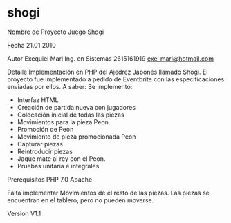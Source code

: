 # shogi
Nombre de Proyecto
Juego Shogi

Fecha
21.01.2010

Autor
Exequiel Mari
Ing. en Sistemas
2615161919
exe_mari@hotmail.com

Detalle
Implementación en PHP del Ajedrez Japonés llamado Shogi. El proyecto fue implementado a pedido de Eventbrite con las especificaciones enviadas por ellos. A saber:
Se implementó:
- Interfaz HTML
- Creación de partida nueva con jugadores
- Colocación inicial de todas las piezas
- Movimientos para la pieza Peon.
- Promoción de Peon
- Movimiento de pieza promocionada Peon
- Capturar piezas
- Reintroducir piezas
- Jaque mate al rey con el Peon.
- Pruebas unitaria e integrales

Prerequisitos
PHP 7.0 
Apache

Falta implementar
Movimientos de el resto de las piezas. Las piezas se encuentran en el tablero, pero no pueden moverse.

Version
V1.1



